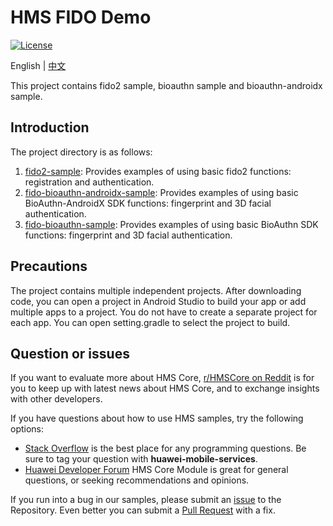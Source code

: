 # HMS FIDO Demo
[![License](https://img.shields.io/badge/Docs-hmsguides-brightgreen)](https://developer.huawei.com/consumer/en/doc/development/HMS-Guides/FIDO2_Overview)

English | [中文](https://github.com/HMS-Core/hms-FIDO-demo-kotlin/blob/master/README_ZH.md)

This project contains fido2 sample, bioauthn sample and bioauthn-androidx sample. 

## Introduction
The project directory is as follows:
1. [fido2-sample](https://github.com/HMS-Core/hms-FIDO-demo-kotlin/tree/master/fido2-sample): Provides examples of using basic fido2 functions: registration and authentication.
2. [fido-bioauthn-androidx-sample](https://github.com/HMS-Core/hms-FIDO-demo-kotlin/tree/master/fido-bioauthn-androidx-sample): Provides examples of using basic BioAuthn-AndroidX SDK functions: fingerprint and 3D facial authentication.
3. [fido-bioauthn-sample](https://github.com/HMS-Core/hms-FIDO-demo-kotlin/tree/master/fido-bioauthn-sample): Provides examples of using basic BioAuthn SDK functions: fingerprint and 3D facial authentication.

## Precautions
The project contains multiple independent projects. After downloading code, you can open a project in Android Studio to build your app or add multiple apps to a project. You do not have to create a separate project for each app. You can open setting.gradle to select the project to build.

## Question or issues
If you want to evaluate more about HMS Core, [r/HMSCore on Reddit](https://www.reddit.com/r/HuaweiDevelopers/) is for you to keep up with latest news about HMS Core, and to exchange insights with other developers.

If you have questions about how to use HMS samples, try the following options:
- [Stack Overflow](https://stackoverflow.com/questions/tagged/huawei-mobile-services) is the best place for any programming questions. Be sure to tag your question with 
**huawei-mobile-services**.
- [Huawei Developer Forum](https://forums.developer.huawei.com/forumPortal/en/home?fid=0101187876626530001) HMS Core Module is great for general questions, or seeking recommendations and opinions.

If you run into a bug in our samples, please submit an [issue](https://github.com/HMS-Core/hms-FIDO-demo-kotlin/issues) to the Repository. Even better you can submit a [Pull Request](https://github.com/HMS-Core/hms-FIDO-demo-kotlin/pulls) with a fix.
